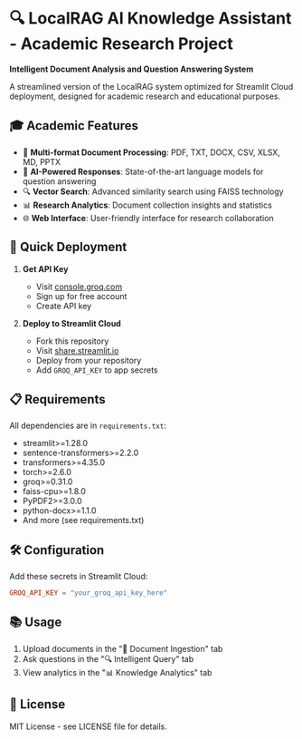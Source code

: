 # 🔍 LocalRAG AI Knowledge Assistant - Academic Research Project

**Intelligent Document Analysis and Question Answering System**

A streamlined version of the LocalRAG system optimized for Streamlit Cloud deployment, 
designed for academic research and educational purposes.

## 🎓 Academic Features

- 📁 **Multi-format Document Processing**: PDF, TXT, DOCX, CSV, XLSX, MD, PPTX
- 🤖 **AI-Powered Responses**: State-of-the-art language models for question answering
- 🔍 **Vector Search**: Advanced similarity search using FAISS technology
- 📊 **Research Analytics**: Document collection insights and statistics
- 🌐 **Web Interface**: User-friendly interface for research collaboration

## 🚀 Quick Deployment

1. **Get API Key**
   - Visit [console.groq.com](https://console.groq.com)
   - Sign up for free account
   - Create API key

2. **Deploy to Streamlit Cloud**
   - Fork this repository
   - Visit [share.streamlit.io](https://share.streamlit.io)
   - Deploy from your repository
   - Add `GROQ_API_KEY` to app secrets

## 📋 Requirements

All dependencies are in `requirements.txt`:
- streamlit>=1.28.0
- sentence-transformers>=2.2.0
- transformers>=4.35.0
- torch>=2.6.0
- groq>=0.31.0
- faiss-cpu>=1.8.0
- PyPDF2>=3.0.0
- python-docx>=1.1.0
- And more (see requirements.txt)

## 🛠️ Configuration

Add these secrets in Streamlit Cloud:

```toml
GROQ_API_KEY = "your_groq_api_key_here"
```

## 📚 Usage

1. Upload documents in the "📁 Document Ingestion" tab
2. Ask questions in the "🔍 Intelligent Query" tab
3. View analytics in the "📊 Knowledge Analytics" tab

## 📄 License

MIT License - see LICENSE file for details.
